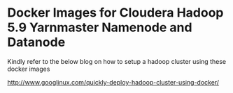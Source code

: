 # Docker Images for Cloudera Hadoop 5.9 Yarnmaster Namenode and Datanode


Kindly refer to the below blog on how to setup a hadoop cluster using these docker images

http://www.googlinux.com/quickly-deploy-hadoop-cluster-using-docker/


